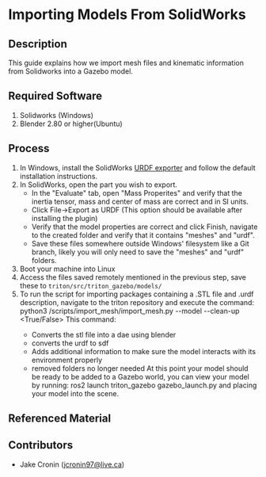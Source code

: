 
# Importing Models From SolidWorks 

## Description
This guide explains how we import mesh files and kinematic information from Solidworks into a Gazebo model.

## Required Software
1. Solidworks (Windows)
2. Blender 2.80 or higher(Ubuntu)

## Process
1. In Windows, install the SolidWorks [URDF exporter](http://wiki.ros.org/sw_urdf_exporter) and follow the default installation instructions.
2. In SolidWorks, open the part you wish to export.
    - In the "Evaluate" tab, open "Mass Properites" and verify that the inertia tensor, mass and center of mass are correct and in SI units. 
    - Click File->Export as URDF (This option should be available after installing the plugin)
    - Verify that the model properties are correct and click Finish, navigate to the created folder and verify that it contains "meshes" and "urdf".
    - Save these files somewhere outside Windows' filesystem like a Git branch, likely you will only need to save the "meshes" and "urdf" folders.
3. Boot your machine into Linux
4. Access the files saved remotely mentioned in the previous step, save these to `triton/src/triton_gazebo/models/`
6. To run the script for importing packages containing a .STL file and .urdf description, navigate to the triton repository and execute the command:
    python3 <path-to-scripts>/scripts/import_mesh/import_mesh.py --model <model-name> --clean-up <True/False>
   This command:
    - Converts the stl file into a dae using blender
    - converts the urdf to sdf
    - Adds additional information to make sure the model interacts with its environment properly
    - removed folders no longer needed
At this point your model should be ready to be added to a Gazebo world, you can view your model by running:
        ros2 launch triton_gazebo gazebo_launch.py
    and placing your model into the scene.

## Referenced Material

## Contributors
- Jake Cronin (jcronin97@live.ca)
